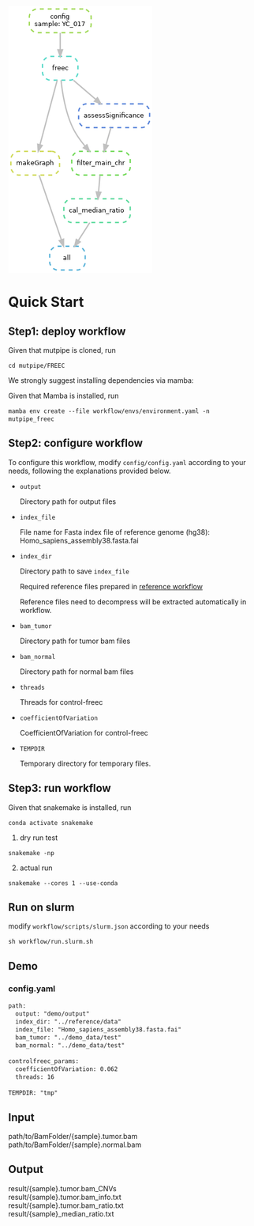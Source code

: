 ![FREEC](https://github.com/douymLab/mutpipe/blob/main/FREEC/dag.png)

# Quick Start

## Step1: deploy workflow

Given that mutpipe is cloned, run

```{bash}
cd mutpipe/FREEC
```

We strongly suggest installing dependencies via mamba:

Given that Mamba is installed, run

```{bash}
mamba env create --file workflow/envs/environment.yaml -n mutpipe_freec
```

## Step2: configure workflow

To configure this workflow, modify `config/config.yaml` according to your needs, following the explanations provided below.

-   `output`
    
    Directory path for output files
    
-  `index_file`

    File name for Fasta index file of reference genome (hg38): Homo_sapiens_assembly38.fasta.fai
    
-  `index_dir`

    Directory path to save `index_file`

    Required reference files prepared in [reference workflow](/reference)

    Reference files need to decompress will be extracted automatically in workflow.
    
-   `bam_tumor`

    Directory path for tumor bam files
     
-   `bam_normal`

    Directory path for normal bam files
    
-   `threads`

    Threads for control-freec
    
-   `coefficientOfVariation`

    CoefficientOfVariation for control-freec
    
-   `TEMPDIR`

    Temporary directory for temporary files.

## Step3: run workflow

Given that snakemake is installed, run

```{bash}
conda activate snakemake
```

1.  dry run test

```{bash}
snakemake -np
```

2.  actual run

```{bash}
snakemake --cores 1 --use-conda
```

## Run on slurm

modify `workflow/scripts/slurm.json` according to your needs

```{bash}
sh workflow/run.slurm.sh
```

## Demo

### config.yaml

```{yaml}
path:
  output: "demo/output"
  index_dir: "../reference/data"
  index_file: "Homo_sapiens_assembly38.fasta.fai"
  bam_tumor: "../demo_data/test"
  bam_normal: "../demo_data/test"

controlfreec_params: 
  coefficientOfVariation: 0.062
  threads: 16

TEMPDIR: "tmp"
```

## Input
path/to/BamFolder/{sample}.tumor.bam
path/to/BamFolder/{sample}.normal.bam
## Output
result/{sample}.tumor.bam_CNVs   
result/{sample}.tumor.bam_info.txt   
result/{sample}.tumor.bam_ratio.txt   
result/{sample}_median_ratio.txt   
